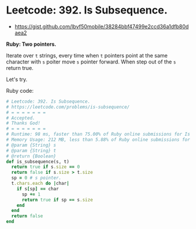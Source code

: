 # Leetcode: 392. Is Subsequence.

- https://gist.github.com/lbvf50mobile/38284bbf47499e2ccd36a1dfb80daea2

**Ruby: Two pointers.**

Iterate over `t` strings, every time when `t` pointers point at the same character with `s` poiter move `s` pointer forward. When step out of the `s` return true.

Let's try.

Ruby code:
```Ruby
# Leetcode: 392. Is Subsequence.
# https://leetcode.com/problems/is-subsequence/
# = = = = = = =
# Accepted.
# Thanks God!
# = = = = = = =
# Runtime: 98 ms, faster than 75.00% of Ruby online submissions for Is Subsequence.
# Memory Usage: 212 MB, less than 5.88% of Ruby online submissions for Is Subsequence.
# @param {String} s
# @param {String} t
# @return {Boolean}
def is_subsequence(s, t)
  return true if s.size == 0
  return false if s.size > t.size
  sp = 0 # s pointer.
  t.chars.each do |char|
    if s[sp] == char
      sp += 1
      return true if sp == s.size
    end
  end
  return false
end
```
